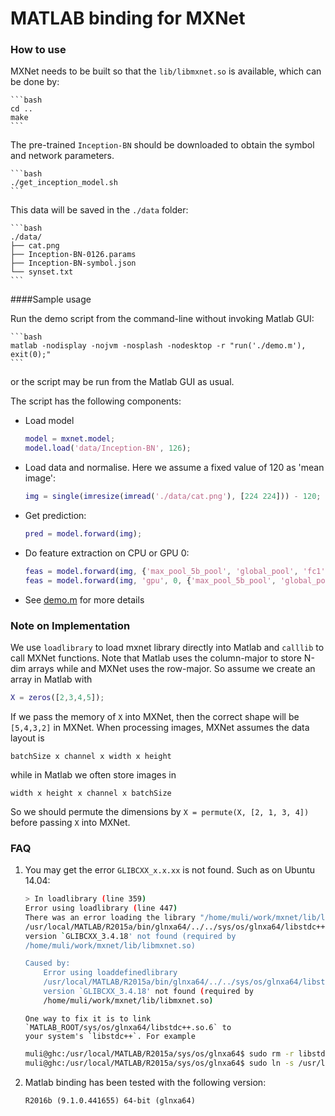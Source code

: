 # MATLAB binding for MXNet

### How to use

MXNet needs to be built so that the `lib/libmxnet.so` is available, which can be done by:

    ```bash
    cd ..
    make
    ```
The pre-trained `Inception-BN` should be downloaded to obtain the symbol and network parameters.

    ```bash
    ./get_inception_model.sh
    ```

This data will be saved in the `./data` folder:

    ```bash
    ./data/
    ├── cat.png
    ├── Inception-BN-0126.params
    ├── Inception-BN-symbol.json
    └── synset.txt
    ```

####Sample usage

Run the demo script from the command-line without invoking Matlab GUI:

    ```bash
    matlab -nodisplay -nojvm -nosplash -nodesktop -r "run('./demo.m'), exit(0);"
    ```
or the script may be run from the Matlab GUI as usual.

The script has the following components:

- Load model
  
  ```matlab
  model = mxnet.model;
  model.load('data/Inception-BN', 126);
  ```

- Load data and normalise.  Here we assume a fixed value of 120 as 'mean image':

  ```matlab
  img = single(imresize(imread('./data/cat.png'), [224 224])) - 120;
  ```

- Get prediction:

  ```matlab
  pred = model.forward(img);
  ```

- Do feature extraction on CPU or GPU 0:

  ```matlab
  feas = model.forward(img, {'max_pool_5b_pool', 'global_pool', 'fc1'});           % CPU mode
  feas = model.forward(img, 'gpu', 0, {'max_pool_5b_pool', 'global_pool', 'fc1'}); % GPU mode
  ```

- See [demo.m](demo.m) for more details

### Note on Implementation

We use `loadlibrary` to load mxnet library directly into Matlab and `calllib` to
call MXNet functions. Note that Matlab uses the column-major to store N-dim
arrays while and MXNet uses the row-major. So assume we create an array in
Matlab with

```matlab
X = zeros([2,3,4,5]);
```

If we pass the memory of `X` into MXNet, then the correct shape will be
`[5,4,3,2]` in MXNet. When processing images, MXNet assumes the data layout is

```
batchSize x channel x width x height
```

while in Matlab we often store images in

```
width x height x channel x batchSize
```

So we should permute the dimensions by `X = permute(X, [2, 1, 3, 4])` before
passing `X` into MXNet.

### FAQ

1. You may get the error `GLIBCXX_x.x.xx` is not found. Such as on Ubuntu 14.04:

    ```bash
    > In loadlibrary (line 359)
    Error using loadlibrary (line 447)
    There was an error loading the library "/home/muli/work/mxnet/lib/libmxnet.so"
    /usr/local/MATLAB/R2015a/bin/glnxa64/../../sys/os/glnxa64/libstdc++.so.6:
    version `GLIBCXX_3.4.18' not found (required by
    /home/muli/work/mxnet/lib/libmxnet.so)

    Caused by:
        Error using loaddefinedlibrary
        /usr/local/MATLAB/R2015a/bin/glnxa64/../../sys/os/glnxa64/libstdc++.so.6:
        version `GLIBCXX_3.4.18' not found (required by
        /home/muli/work/mxnet/lib/libmxnet.so)
    ```
    
       One way to fix it is to link `MATLAB_ROOT/sys/os/glnxa64/libstdc++.so.6` to
       your system's `libstdc++`. For example
    
    ```bash
    muli@ghc:/usr/local/MATLAB/R2015a/sys/os/glnxa64$ sudo rm -r libstdc++.so.6
    muli@ghc:/usr/local/MATLAB/R2015a/sys/os/glnxa64$ sudo ln -s /usr/lib/x86_64-linux-gnu/    libstdc++.so.6.0.19 libstdc++.so.6
    ```


2. Matlab binding has been tested with the following version:

    `R2016b (9.1.0.441655) 64-bit (glnxa64)`
